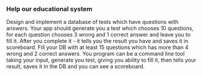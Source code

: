 ### Help our educational system

Design and implement a database of tests which have questions with answers. Your app should generate you a test which chooses 10
questions, for each question chooses 3 wrong and 1 correct answer and leave you to fill it. After you complete it - it tells you
the result you have and saves it in scoreboard. Fill your DB with at least 15 questions which has more than 4 wrong and 2 correct
answers. You program can be a command line tool taking your input, generate you test, giving you ability to fill it, then tells
your result, saves it in the DB and you can see a scoreboard.
